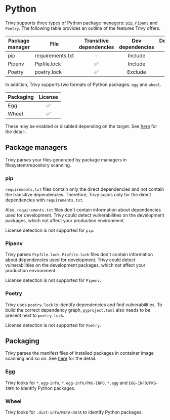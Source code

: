 # Python

Trivy supports three types of Python package managers: `pip`, `Pipenv` and `Poetry`.
The following table provides an outline of the features Trivy offers.

| Package manager | File             | Transitive dependencies | Dev dependencies | Dependency graph | Position | License |
|-----------------|------------------|:-----------------------:|:----------------:|:----------------:|:--------:|:-------:|
| pip             | requirements.txt |            -            |     Include      |        -         |    -     |    -    |
| Pipenv          | Pipfile.lock     |            ✅            |     Include      |        -         |    ✅     |    -    |
| Poetry          | poetry.lock      |            ✅            |     Exclude      |        ✅         |          |    -    |

In addition, Trivy supports two formats of Python packages: `egg` and `wheel`.

| Packaging | License |
|-----------|:-------:|
| Egg       |    ✅    |
| Wheel     |    ✅    |

These may be enabled or disabled depending on the target.
See [here](../detection/language.md) for the detail.

## Package managers
Trivy parses your files generated by package managers in filesystem/repository scanning.

### pip
`requirements.txt` files contain only the direct dependencies and not contain the transitive dependencies.
Therefore, Trivy scans only for the direct dependencies with `requirements.txt`.

Also, `requirements.txt` files don't contain information about dependencies used for development.
Trivy could detect vulnerabilities on the development packages, which not affect your production environment.

License detection is not supported for `pip`.

### Pipenv
Trivy parses `Pipfile.lock`.
`Pipfile.lock` files don't contain information about dependencies used for development.
Trivy could detect vulnerabilities on the development packages, which not affect your production environment.

License detection is not supported for `Pipenv`.

### Poetry
Trivy uses `poetry.lock` to identify dependencies and find vulnerabilities.
To build the correct dependency graph, `pyproject.toml` also needs to be present next to `poetry.lock`.

License detection is not supported for `Poetry`.

## Packaging
Trivy parses the manifest files of installed packages in container image scanning and so on.
See [here](https://packaging.python.org/en/latest/discussions/wheel-vs-egg/) for the detail.

### Egg
Trivy looks for `*.egg-info`, `*.egg-info/PKG-INFO`, `*.egg` and `EGG-INFO/PKG-INFO` to identify Python packages.

### Wheel
Trivy looks for `.dist-info/META-DATA` to identify Python packages.

